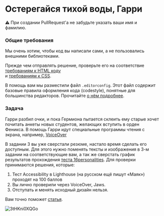 # Остерегайся тихой воды, Гарри

:warning: При создании PullRequest'а не забудьте указать ваши имя и фамилию.

### Общие требования

Мы очень хотим, чтобы код вы написали сами, а не пользовались внешними библиотеками.

Прежде чем отправлять решение, проверьте его на соответствие [требованиям к HTML коду](https://github.com/itmo-2024/guides/blob/master/html-codestyle.md)   
и [требованиям к CSS](https://github.com/itmo-2024/guides/blob/master/css-codestyle.md).

В помощь вам мы разместили файл `.editorconfig`. Этот файл содержит базовые
правила оформления кода (codestyle), понятные для большинства редакторов.
Прочитайте [о нём подробнее](https://editorconfig.org/).

### Задача

Гарри разбил очки, и пока Гермиона пытается склеить ему старые хочет почитать анкеты новых студентов, желающих вступить в орден Феникса. В помощь Гарри идут специальные программы чтения с экрана, например, [VoiceOver](https://support.apple.com/ru-ru/guide/voiceover/vo27974/mac)

В задании 3 вы уже сверстали резюме, настало время сделать его доступным. Для этого нужно поменять тексты и изображения в 3-м задании на соответствующие вам, а так же сверстать график результатов прохождения [теста 16personalities](https://www.16personalities.com/ru/).
Для проверки принимаются решения, которые:
1. Тест Accessibility в Lighthouse (на русском ещё пишут «Маяк») проходят на 100 баллов
2. Вы лично проверили через VoiceOver, Jaws.
3. Отступать и менять исходный дизайн нельзя.

Вам точно поможет [статья](https://developer.chrome.com/docs/devtools/accessibility/reference?hl=ru).

![3tHKni0XQGo](https://github.com/user-attachments/assets/50f260c5-d0bd-4b88-9895-f1b81440f23b)
